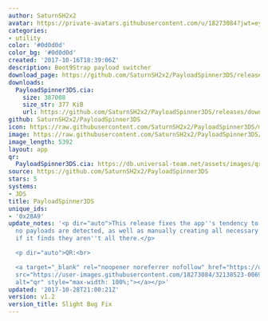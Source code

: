 ```yaml
---
author: SaturnSH2x2
avatar: https://private-avatars.githubusercontent.com/u/18273084?jwt=eyJhbGciOiJIUzI1NiIsInR5cCI6IkpXVCJ9.eyJpc3MiOiJnaXRodWIuY29tIiwiYXVkIjoicmF3LmdpdGh1YnVzZXJjb250ZW50LmNvbSIsImtleSI6ImtleTEiLCJleHAiOjE3MzQ2MzI3NjAsIm5iZiI6MTczNDYzMTU2MCwicGF0aCI6Ii91LzE4MjczMDg0In0.r12JAtyCM-ZNBnK_BV9-vi4r425mNM6pC_OXUA4zEWE&v=4
categories:
- utility
color: '#0d0d0d'
color_bg: '#0d0d0d'
created: '2017-10-16T18:39:06Z'
description: Boot9Strap payload switcher
download_page: https://github.com/SaturnSH2x2/PayloadSpinner3DS/releases
downloads:
  PayloadSpinner3DS.cia:
    size: 387008
    size_str: 377 KiB
    url: https://github.com/SaturnSH2x2/PayloadSpinner3DS/releases/download/v1.2/PayloadSpinner3DS.cia
github: SaturnSH2x2/PayloadSpinner3DS
icon: https://raw.githubusercontent.com/SaturnSH2x2/PayloadSpinner3DS/master/assets/icon.png
image: https://raw.githubusercontent.com/SaturnSH2x2/PayloadSpinner3DS/master/assets/banner.png
image_length: 5392
layout: app
qr:
  PayloadSpinner3DS.cia: https://db.universal-team.net/assets/images/qr/payloadspinner3ds-cia.png
source: https://github.com/SaturnSH2x2/PayloadSpinner3DS
stars: 5
systems:
- 3DS
title: PayloadSpinner3DS
unique_ids:
- '0x28A9'
update_notes: '<p dir="auto">This release fixes the app''s tendency to crash when
  no payloads are detected, as well as manually creating all necessary directories
  if it finds they aren''t all there.</p>

  <p dir="auto">QR:<br>

  <a target="_blank" rel="noopener noreferrer nofollow" href="https://user-images.githubusercontent.com/18273084/32138523-00699f18-bc02-11e7-993b-7165c17ff9f5.png"><img
  src="https://user-images.githubusercontent.com/18273084/32138523-00699f18-bc02-11e7-993b-7165c17ff9f5.png"
  alt="qr" style="max-width: 100%;"></a></p>'
updated: '2017-10-28T21:00:21Z'
version: v1.2
version_title: Slight Bug Fix
---
```

